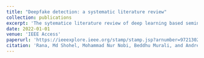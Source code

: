 ```yaml
---
title: "Deepfake detection: a systematic literature review"
collection: publications
excerpt: 'The sytematice literature review of deep learning based seminal works.'
date: 2022-01-01
venue: 'IEEE Access'
paperurl: 'https://ieeexplore.ieee.org/stamp/stamp.jsp?arnumber=9721302'
citation: 'Rana, Md Shohel, Mohammad Nur Nobi, Beddhu Murali, and Andrew H. Sung. "Deepfake detection: a systematic literature review." IEEE Access (2022).'
---
```

